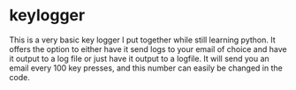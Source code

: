 # keylogger
This is a very basic key logger I put together while still learning python. It offers the option to either have it send logs to your email of choice and have it output to a log file or just have it output to a logfile. It will send you an email every 100 key presses, and this number can easily be changed in the code. 
